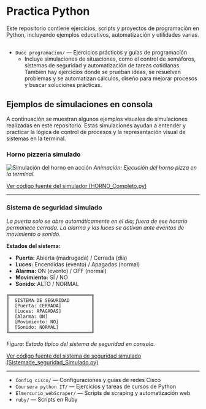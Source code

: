 

# Practica Python

Este repositorio contiene ejercicios, scripts y proyectos de programación en Python, incluyendo ejemplos educativos, automatización y utilidades varias.


##
- `Duoc programacion/` — Ejercicios prácticos y guías de programación
	- Incluye simulaciones de situaciones, como el control de semáforos, sistemas de seguridad y automatización de tareas cotidianas. También hay ejercicios donde se prueban ideas, se resuelven problemas y se automatizan cálculos, diseño para mejorar procesos y buscar soluciones prácticas.


## Ejemplos de simulaciones en consola

A continuación se muestran algunos ejemplos visuales de simulaciones realizadas en este repositorio. Estas simulaciones ayudan a entender y practicar la lógica de control de procesos y la representación visual de sistemas en la terminal.

### Horno pizzeria simulado

![Simulación del horno en acción](Duoc_programacion/0_Guias_y_Ejercicios_GPIO_py_pseint/4_Diseños_GPIOy_CLI/Ejecicio_Extra_Horno/horno1.gif)
*Animación: Ejecución del horno pizza en la terminal.*

[Ver código fuente del simulador (HORNO_Completo.py)](Duoc_programacion/0_Guias_y_Ejercicios_GPIO_py_pseint/4_Diseños_GPIOy_CLI/Ejecicio_Extra_Horno/HORNO_Completo.py)

---

### Sistema de seguridad simulado

*La puerta solo se abre automáticamente en el dia; fuera de ese horario permanece cerrada. La alarma y las luces se activan ante eventos de movimiento o sonido.*

**Estados del sistema:**
- **Puerta:** Abierta (madrugada) / Cerrada (día)
- **Luces:** Encendidas (evento) / Apagadas (normal)
- **Alarma:** ON (evento) / OFF (normal)
- **Movimiento:** SÍ / NO
- **Sonido:** ALTO / NORMAL

```
╔══════════════════════════════╗
║  SISTEMA DE SEGURIDAD        ║
║  [Puerta: CERRADA]           ║
║  [Luces: APAGADAS]           ║
║  [Alarma: ON]                ║
║  [Movimiento: NO]            ║
║  [Sonido: NORMAL]            ║
╚══════════════════════════════╝
```
*Figura: Estado típico del sistema de seguridad en consola.*

[Ver código fuente del sistema de seguridad simulado (Sistemade_seguridad_Simulado.py)](Duoc_programacion/0_Guias_y_Ejercicios_GPIO_py_pseint/4_Diseños_GPIOy_CLI/Sistemade_seguridad_Simulado.py)

---

- `Config cisco/` — Configuraciones y guías de redes Cisco
- `Coursera python IT/` — Ejercicios y tareas de cursos de Python
- `Elmercurio_webScraper/` — Scripts de scraping y automatización web
- `ruby/` — Scripts en Ruby





